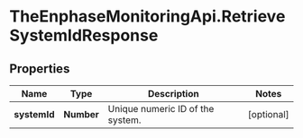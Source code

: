 # TheEnphaseMonitoringApi.RetrieveSystemIdResponse

## Properties

Name | Type | Description | Notes
------------ | ------------- | ------------- | -------------
**systemId** | **Number** | Unique numeric ID of the system. | [optional] 


